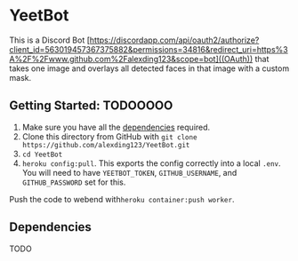 # YeetBot

This is a Discord Bot [https://discordapp.com/api/oauth2/authorize?client_id=563019457367375882&permissions=34816&redirect_uri=https%3A%2F%2Fwww.github.com%2Falexding123&scope=bot]((OAuth)) that takes one image and overlays all detected faces in that image with a custom mask.


## Getting Started: TODOOOOO

1. Make sure you have all the [dependencies](#dependencies) required.
2. Clone this directory from GitHub with ```git clone https://github.com/alexding123/YeetBot.git```
3. `cd YeetBot`
4. `heroku config:pull`. This exports the config correctly into a local `.env`. You will need to have `YEETBOT_TOKEN`, `GITHUB_USERNAME`, and `GITHUB_PASSWORD` set for this. 

Push the code to webend with```heroku container:push worker```.

## Dependencies

TODO